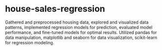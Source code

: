 # house-sales-regression
Gathered and preprocessed housing data, explored and visualized
data patterns, implemented regression models for prediction,
evaluated model performance, and fine-tuned models for optimal
results.
Utilized pandas for data manipulation, matplotlib and seaborn for
data visualization, scikit-learn for regression modeling.
